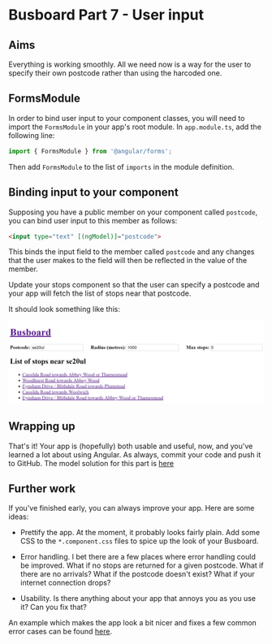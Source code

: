 # Busboard Part 7 - User input

## Aims

Everything is working smoothly. All we need now is a way for the user to specify their own postcode rather than using the harcoded one.

## FormsModule

In order to bind user input to your component classes, you will need to import the `FormsModule` in your app's root module. In `app.module.ts`, add the following line:

```typescript
import { FormsModule } from '@angular/forms';
```

Then add `FormsModule` to the list of `imports` in the module definition.

## Binding input to your component

Supposing you have a public member on your component called `postcode`, you can bind user input to this member as follows:

```html
<input type="text" [(ngModel)]="postcode">
```

This binds the input field to the member called `postcode` and any changes that the user makes to the field will then be reflected in the value of the member.

Update your stops component so that the user can specify a postcode and your app will fetch the list of stops near that postcode.

It should look something like this:

![Part 7](assets/part7.png)

## Wrapping up

That's it! Your app is (hopefully) both usable and useful, now, and you've learned a lot about using Angular. As always, commit your code and push it to GitHub. The model solution for this part is [here](https://github.com/scl-softwire/angular-training/tree/part7/busboard)

## Further work

If you've finished early, you can always improve your app. Here are some ideas:

  - Prettify the app. At the moment, it probably looks fairly plain. Add some CSS to the `*.component.css` files to spice up the look of your Busboard.

  - Error handling. I bet there are a few places where error handling could be improved. What if no stops are returned for a given postcode. What if there are no arrivals? What if the postcode doesn't exist? What if your internet connection drops?

  - Usability. Is there anything about your app that annoys you as you use it? Can you fix that?

An example which makes the app look a bit nicer and fixes a few common error cases can be found [here](https://github.com/scl-softwire/angular-training/tree/prettify/busboard).